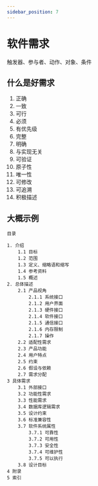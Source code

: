 ```yaml
---
sidebar_position: 7
---
```


# 软件需求

触发器、参与者、动作、对象、条件

## 什么是好需求

1. 正确
2. 一致
3. 可行
4. 必须
5. 有优先级
6. 完整
7. 明确
8. 与实现无关
9. 可验证
10. 原子性
11. 唯一性
12. 可修改
13. 可追溯
14. 积极描述

## 大概示例

```
目录

1. 介绍
    1.1 目标
    1.2 范围
    1.3 定义、缩略语和缩写
    1.4 参考资料
    1.5 概述
2. 总体描述
    2.1 产品视角
        2.1.1 系统接口
        2.1.2 用户界面
        2.1.3 硬件接口
        2.1.4 软件接口
        2.1.5 通信接口
        2.1.6 内存限制
        2.1.7 操作
    2.2 适配性需求
    2.3 产品功能
    2.4 用户特点
    2.5 约束
    2.6 假设与依赖
    2.7 需求分配
3 具体需求
    3.1 外部接口
    3.2 功能性需求
    3.3 性能需求
    3.4 数据库逻辑需求
    3.5 设计约束
    3.6 标准兼容性
    3.7 软件系统属性
        3.7.1 可靠性
        3.7.2 可用性
        3.7.3 安全性
        3.7.4 可维护性
        3.7.5 可以执行
    3.8 设计目标
4 附录
5 索引
```
